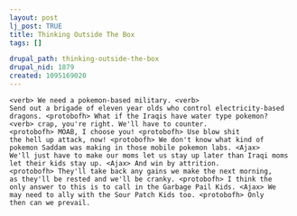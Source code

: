 ```yaml
--- 
layout: post
lj_post: TRUE
title: Thinking Outside The Box
tags: []

drupal_path: thinking-outside-the-box
drupal_nid: 1879
created: 1095169020
---
```

<CODE>&lt;verb&gt; We need a pokemon-based military. 
&lt;verb&gt; Send out a brigade of eleven year olds who control electricity-based dragons. 
&lt;protobofh&gt; What if the Iraqis have water type pokemon?
&lt;verb&gt; crap, you're right. We'll have to counter. 
&lt;protobofh&gt; MOAB, I choose you!
&lt;protobofh&gt; Use blow shit the hell up attack, now!
&lt;protobofh&gt; We don't know what kind of pokemon Saddam was making in those mobile pokemon labs.
&lt;Ajax&gt; We'll just have to make our moms let us stay up later than Iraqi moms let their kids stay up.
&lt;Ajax&gt; And win by attrition.
&lt;protobofh&gt; They'll take back any gains we make the next morning, as they'll be rested and we'll be cranky.
&lt;protobofh&gt; I think the only answer to this is to call in the Garbage Pail Kids.
&lt;Ajax&gt; We may need to ally with the Sour Patch Kids too.
&lt;protobofh&gt; Only then can we prevail.</CODE>
